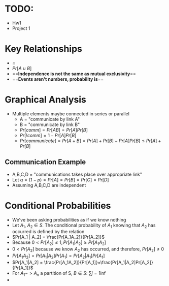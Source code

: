 # TODO:
- Hw1
- Project 1
# Key Relationships
- $\cap$
- $Pr[A \cup B]$
- ==**Independence is not the same as mutual exclusivity**==
- ==**Events aren't numbers, probability is**==
# Graphical Analysis
- Multiple elements maybe connected in series or parallel
	- A = "communicate by link A"
	- B = "communicate by link B"
	- $Pr[comm] = Pr[AB] = Pr[A]Pr[B]$
	- $Pr[!comm] = 1 - Pr[A]Pr[B]$
	- $Pr[communicate] = Pr[A+B] = Pr[A] + Pr[B] - Pr[A]Pr[B]  \leq Pr[A] + Pr[B]$
## Communication Example
- A,B,C,D = "communications takes place over appropriate link"
- Let $q=(1-p)=Pr[A]=Pr[B]=Pr[C]=Pr[D]$
- Assuming A,B,C,D are independent
# Conditional Probabilities
- We've been asking probabilities as if we know nothing
- Let $A_1$, $A_2 \in S$. The conditional probability of $A_1$ knowing that $A_2$ has occurred is defined by the relation
- $Pr[A_1 | A_2] = \frac{Pr[A_1A_2]}{Pr[A_2]}$
- Because $0 < Pr[A_2] \leq 1, Pr[A_1 | A_2] \geq Pr[A_1A_2]$
- $0 < Pr[A_2]$ because we know $A_2$ has occurred, and therefore, $Pr[A_2] \neq0$
- $Pr[A_1A_2] = Pr[A_1 | A_2]Pr[A_1]=Pr[A_2|A_1]Pr[A_1]$
- $Pr[A_1|A_2] = \frac{Pr[A_1A_2]}{Pr[A_1]}=\frac{Pr[A_1|A_2]Pr[A_2]}{Pr[A_1]}$
- For $A_1->A_n$ a partition of S, $B \in S$: $\sum{j=1}{\inf}$
- 